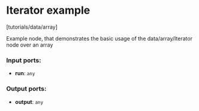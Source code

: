 # Iterator example

[tutorials/data/array]

Example node, that demonstrates the basic usage of the data/array/Iterator node over an array

### Input ports:

* __run__: `any`


### Output ports:

* __output__: `any`


